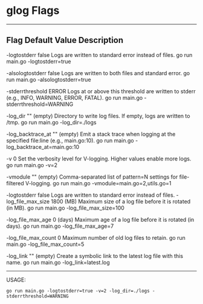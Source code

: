 # glog Flags

-----------------------------------------------------------------------------------------------------------------------------
Flag	            Default Value	Description
-----------------------------------------------------------------------------------------------------------------------------
-logtostderr	    false	        Logs are written to standard error instead of files.
                                    go run main.go -logtostderr=true

-alsologtostderr	false	        Logs are written to both files and standard error.
                                    go run main.go -alsologtostderr=true

-stderrthreshold	ERROR	        Logs at or above this threshold are written to stderr (e.g., INFO, WARNING, ERROR, FATAL).
                                    go run main.go -stderrthreshold=WARNING

-log_dir	        "" (empty)	    Directory to write log files. If empty, logs are written to /tmp.
                                    go run main.go -log_dir=./logs

-log_backtrace_at	"" (empty)	    Emit a stack trace when logging at the specified file:line (e.g., main.go:10).
                                    go run main.go -log_backtrace_at=main.go:10

-v	                0	            Set the verbosity level for V-logging. Higher values enable more logs.
                                    go run main.go -v=2

-vmodule	        "" (empty)	    Comma-separated list of pattern=N settings for file-filtered V-logging.
                                    go run main.go -vmodule=main.go=2,utils.go=1

-logtostderr	    false	        Logs are written to standard error instead of files.
-log_file_max_size	1800 (MB)	    Maximum size of a log file before it is rotated (in MB).
                                    go run main.go -log_file_max_size=100

-log_file_max_age	0 (days)	    Maximum age of a log file before it is rotated (in days).
                                    go run main.go -log_file_max_age=7

-log_file_max_count	0	            Maximum number of old log files to retain.
                                    go run main.go -log_file_max_count=5

-log_link	        "" (empty)	    Create a symbolic link to the latest log file with this name.
                                    go run main.go -log_link=latest.log

-----------------------------------------------------------------------------------------------------------------------------


USAGE:

    go run main.go -logtostderr=true -v=2 -log_dir=./logs -stderrthreshold=WARNING

